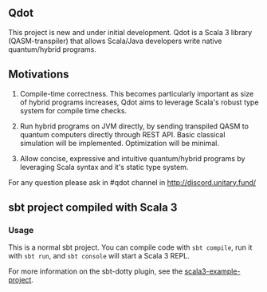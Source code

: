 ## Qdot

This project is new and under initial development. 
Qdot is a Scala 3 library (QASM-transpiler) that allows Scala/Java developers 
write native quantum/hybrid programs.

## Motivations
1. Compile-time correctness. This becomes particularly important as size of hybrid programs increases,
Qdot aims to leverage Scala's robust type system for compile time checks.


2. Run hybrid programs on JVM directly, by sending transpiled QASM to quantum computers  directly through REST API.
Basic classical simulation will be implemented. Optimization will be minimal.


3. Allow concise, expressive and intuitive quantum/hybrid programs by leveraging Scala syntax and it's static type system.


For any question please ask in #qdot channel in http://discord.unitary.fund/


## sbt project compiled with Scala 3

### Usage

This is a normal sbt project. You can compile code with `sbt compile`, run it with `sbt run`, and `sbt console` will start a Scala 3 REPL.

For more information on the sbt-dotty plugin, see the
[scala3-example-project](https://github.com/scala/scala3-example-project/blob/main/README.md).
